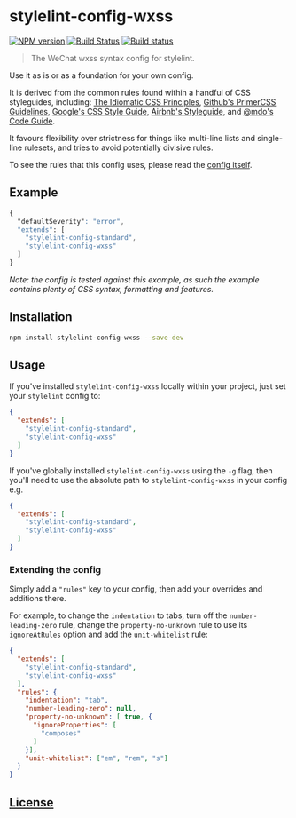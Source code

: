 # stylelint-config-wxss

[![NPM version](http://img.shields.io/npm/v/stylelint-config-wxss.svg)](https://www.npmjs.org/package/stylelint-config-wxss) [![Build Status](https://travis-ci.org/gucong3000/stylelint-config-wxss.svg?branch=master)](https://travis-ci.org/gucong3000/stylelint-config-wxss) [![Build status](https://ci.appveyor.com/api/projects/status/o8rfhyax6n7bjnlt/branch/master?svg=true)](https://ci.appveyor.com/project/gucong3000/stylelint-config-wxss/branch/master)

> The WeChat wxss syntax config for stylelint.

Use it as is or as a foundation for your own config.

It is derived from the common rules found within a handful of CSS styleguides, including: [The Idiomatic CSS Principles](https://github.com/necolas/idiomatic-css),
[Github's PrimerCSS Guidelines](http://primercss.io/guidelines/#scss),
[Google's CSS Style Guide](https://google.github.io/styleguide/htmlcssguide.xml#CSS_Formatting_Rules), [Airbnb's Styleguide](https://github.com/airbnb/css#css), and [@mdo's Code Guide](http://codeguide.co/#css).

It favours flexibility over strictness for things like multi-line lists and single-line rulesets, and tries to avoid potentially divisive rules.

To see the rules that this config uses, please read the [config itself](./index.js).

## Example

```css
{
  "defaultSeverity": "error",
  "extends": [
    "stylelint-config-standard",
    "stylelint-config-wxss"
  ]
}


```

*Note: the config is tested against this example, as such the example contains plenty of CSS syntax, formatting and features.*

## Installation

```bash
npm install stylelint-config-wxss --save-dev
```

## Usage

If you've installed `stylelint-config-wxss` locally within your project, just set your `stylelint` config to:

```json
{
  "extends": [
    "stylelint-config-standard",
    "stylelint-config-wxss"
  ]
}
```

If you've globally installed `stylelint-config-wxss` using the `-g` flag, then you'll need to use the absolute path to `stylelint-config-wxss` in your config e.g.

```json
{
  "extends": [
    "stylelint-config-standard",
    "stylelint-config-wxss"
  ]
}
```

### Extending the config

Simply add a `"rules"` key to your config, then add your overrides and additions there.

For example, to change the `indentation` to tabs, turn off the `number-leading-zero` rule, change the `property-no-unknown` rule to use its `ignoreAtRules` option and add the `unit-whitelist` rule:

```json
{
  "extends": [
    "stylelint-config-standard",
    "stylelint-config-wxss"
  ],
  "rules": {
    "indentation": "tab",
    "number-leading-zero": null,
    "property-no-unknown": [ true, {
      "ignoreProperties": [
        "composes"
      ]
    }],
    "unit-whitelist": ["em", "rem", "s"]
  }
}
```

## [License](LICENSE)
